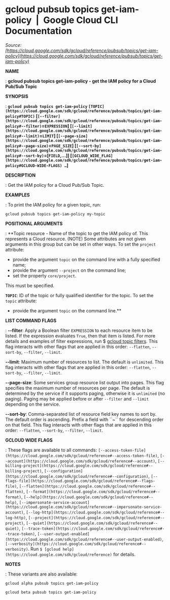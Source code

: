 # gcloud pubsub topics get-iam-policy  |  Google Cloud CLI Documentation

*Source: [https://cloud.google.com/sdk/gcloud/reference/pubsub/topics/get-iam-policy](https://cloud.google.com/sdk/gcloud/reference/pubsub/topics/get-iam-policy)*

**NAME**

: **gcloud pubsub topics get-iam-policy - get the IAM policy for a Cloud Pub/Sub Topic**

**SYNOPSIS**

: **`gcloud pubsub topics get-iam-policy` `[TOPIC](https://cloud.google.com/sdk/gcloud/reference/pubsub/topics/get-iam-policy#TOPIC)` [`[--filter](https://cloud.google.com/sdk/gcloud/reference/pubsub/topics/get-iam-policy#--filter)`=`EXPRESSION`] [`[--limit](https://cloud.google.com/sdk/gcloud/reference/pubsub/topics/get-iam-policy#--limit)`=`LIMIT`] [`[--page-size](https://cloud.google.com/sdk/gcloud/reference/pubsub/topics/get-iam-policy#--page-size)`=`PAGE_SIZE`] [`[--sort-by](https://cloud.google.com/sdk/gcloud/reference/pubsub/topics/get-iam-policy#--sort-by)`=[`FIELD`,…]] [`[GCLOUD_WIDE_FLAG](https://cloud.google.com/sdk/gcloud/reference/pubsub/topics/get-iam-policy#GCLOUD-WIDE-FLAGS) …`]**

**DESCRIPTION**

: Get the IAM policy for a Cloud Pub/Sub Topic.

**EXAMPLES**

: To print the IAM policy for a given topic, run:

```
gcloud pubsub topics get-iam-policy my-topic
```

**POSITIONAL ARGUMENTS**

: **Topic resource - Name of the topic to get the IAM policy of. This represents a
Cloud resource. (NOTE) Some attributes are not given arguments in this group but
can be set in other ways.
To set the `project` attribute:

- provide the argument `topic` on the command line with a fully
specified name;
- provide the argument `--project` on the command line;
- set the property `core/project`.

This must be specified.

**`TOPIC`**:
ID of the topic or fully qualified identifier for the topic.
To set the `topic` attribute:

- provide the argument `topic` on the command line.**

**LIST COMMAND FLAGS**

: **--filter**:
Apply a Boolean filter `EXPRESSION` to each resource item
to be listed. If the expression evaluates `True`, then that item is
listed. For more details and examples of filter expressions, run $ [gcloud topic filters](https://cloud.google.com/sdk/gcloud/reference/topic/filters). This flag
interacts with other flags that are applied in this order:
`--flatten`, `--sort-by`, `--filter`,
`--limit`.

**--limit**:
Maximum number of resources to list. The default is `unlimited`. This
flag interacts with other flags that are applied in this order:
`--flatten`, `--sort-by`, `--filter`,
`--limit`.

**--page-size**:
Some services group resource list output into pages. This flag specifies the
maximum number of resources per page. The default is determined by the service
if it supports paging, otherwise it is `unlimited` (no paging).
Paging may be applied before or after `--filter` and
`--limit` depending on the service.

**--sort-by**:
Comma-separated list of resource field key names to sort by. The default order
is ascending. Prefix a field with ``~´´ for descending order on that
field. This flag interacts with other flags that are applied in this order:
`--flatten`, `--sort-by`, `--filter`,
`--limit`.

**GCLOUD WIDE FLAGS**

: These flags are available to all commands: `[--access-token-file](https://cloud.google.com/sdk/gcloud/reference#--access-token-file)`,
`[--account](https://cloud.google.com/sdk/gcloud/reference#--account)`, `[--billing-project](https://cloud.google.com/sdk/gcloud/reference#--billing-project)`,
`[--configuration](https://cloud.google.com/sdk/gcloud/reference#--configuration)`,
`[--flags-file](https://cloud.google.com/sdk/gcloud/reference#--flags-file)`,
`[--flatten](https://cloud.google.com/sdk/gcloud/reference#--flatten)`, `[--format](https://cloud.google.com/sdk/gcloud/reference#--format)`, `[--help](https://cloud.google.com/sdk/gcloud/reference#--help)`, `[--impersonate-service-account](https://cloud.google.com/sdk/gcloud/reference#--impersonate-service-account)`,
`[--log-http](https://cloud.google.com/sdk/gcloud/reference#--log-http)`,
`[--project](https://cloud.google.com/sdk/gcloud/reference#--project)`, `[--quiet](https://cloud.google.com/sdk/gcloud/reference#--quiet)`, `[--trace-token](https://cloud.google.com/sdk/gcloud/reference#--trace-token)`, `[--user-output-enabled](https://cloud.google.com/sdk/gcloud/reference#--user-output-enabled)`,
`[--verbosity](https://cloud.google.com/sdk/gcloud/reference#--verbosity)`.
Run `$ [gcloud help](https://cloud.google.com/sdk/gcloud/reference)` for details.

**NOTES**

: These variants are also available:

```
gcloud alpha pubsub topics get-iam-policy
```

```
gcloud beta pubsub topics get-iam-policy
```